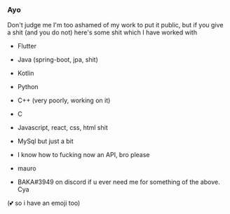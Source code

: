 ### Ayo
Don't judge me I'm too ashamed of my work to put it public, but if you give a shit (and you do not) here's some shit which I have worked with

- Flutter
- Java (spring-boot, jpa, shit)
- Kotlin
- Python
- C++ (very poorly, working on it)
- C
- Javascript, react, css, html shit
- MySql but just a bit
- I know how to fucking now an API, bro please

- mauro
- BAKA#3949 on discord if u ever need me for something of the above.
Cya

(💕 so i have an emoji too)


<!--
**aleeeee1/aleeeee1** is a ✨ _special_ ✨ repository because its `README.md` (this file) appears on your GitHub profile.

Here are some ideas to get you started:

- 🔭 I’m currently working on ...
- 🌱 I’m currently learning ...
- 👯 I’m looking to collaborate on ...
- 🤔 I’m looking for help with ...
- 💬 Ask me about ...
- 📫 How to reach me: ...
- 😄 Pronouns: ...
- ⚡ Fun fact: ...
-->
